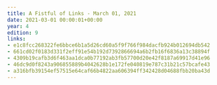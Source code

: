```yaml
---
title: A Fistful of Links - March 01, 2021
date: 2021-03-01 00:00:01+00:00
year: 4
edition: 9
links:
- e1c8fcc268322fe6bbce6b1a5d26cd60a5f9f766f984dacfb924b012694db542
- 661cd02f0183d331f2eff91e54b192d7392866694a6b2fb16f6836a13c38894f
- 4309b19cafb3d6f463aa1dca0b77192ab3fb57700d20e42f8187a69917d41e96
- 46dc9d0f8243a906855889b4042628b1e172fe040819e787c31b21c57bcafe43
- a316bfb39154ef57515e64caf66b4822aa606394ff342428d04688fbb20ba43d
---
```

